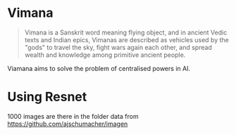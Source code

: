 # Vimana

> Vimana is a Sanskrit word meaning flying object, and in ancient Vedic texts and Indian epics, Vimanas are described as vehicles used by the "gods" to travel the sky, fight wars again each other, and spread wealth and knowledge among primitive ancient people.

Viamana aims to solve the problem of centralised powers in AI.  


# Using Resnet 

1000 images are there in the folder data from  https://github.com/ajschumacher/imagen